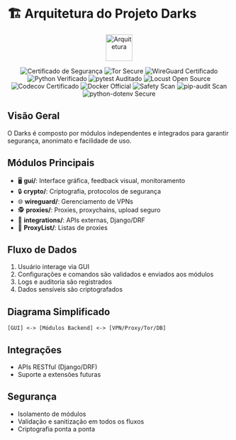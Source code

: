 # 🏗️ Arquitetura do Projeto Darks

<p align="center">
  <img src="https://img.icons8.com/fluency/96/flow-chart.png" alt="Arquitetura" width="60"/>
</p>

<p align="center">
  <img src="https://img.shields.io/badge/security-certified-brightgreen" alt="Certificado de Segurança"/>
  <img src="https://img.shields.io/badge/tor-secure-blueviolet" alt="Tor Secure"/>
  <img src="https://img.shields.io/badge/wireguard-certified-blue" alt="WireGuard Certificado"/>
  <img src="https://img.shields.io/badge/python-verified-blue" alt="Python Verificado"/>
  <img src="https://img.shields.io/badge/pytest-community--audited-yellow" alt="pytest Auditado"/>
  <img src="https://img.shields.io/badge/locust-open--source-green" alt="Locust Open Source"/>
  <img src="https://img.shields.io/badge/coverage-Codecov%20Certified-orange" alt="Codecov Certificado"/>
  <img src="https://img.shields.io/badge/docker-official-blue" alt="Docker Official"/>
  <img src="https://img.shields.io/badge/safety-vuln--scan-green" alt="Safety Scan"/>
  <img src="https://img.shields.io/badge/pip--audit-vuln--scan-green" alt="pip-audit Scan"/>
  <img src="https://img.shields.io/badge/python--dotenv-secure-green" alt="python-dotenv Secure"/>
</p>

## Visão Geral
O Darks é composto por módulos independentes e integrados para garantir segurança, anonimato e facilidade de uso.

## Módulos Principais
- 🖥️ **gui/**: Interface gráfica, feedback visual, monitoramento
- 🔒 **crypto/**: Criptografia, protocolos de segurança
- 🌐 **wireguard/**: Gerenciamento de VPNs
- 🕵️ **proxies/**: Proxies, proxychains, upload seguro
- 🔗 **integrations/**: APIs externas, Django/DRF
- 📄 **ProxyList/**: Listas de proxies

## Fluxo de Dados
1. Usuário interage via GUI
2. Configurações e comandos são validados e enviados aos módulos
3. Logs e auditoria são registrados
4. Dados sensíveis são criptografados

## Diagrama Simplificado
```
[GUI] <-> [Módulos Backend] <-> [VPN/Proxy/Tor/DB]
```

## Integrações
- APIs RESTful (Django/DRF)
- Suporte a extensões futuras

## Segurança
- Isolamento de módulos
- Validação e sanitização em todos os fluxos
- Criptografia ponta a ponta
